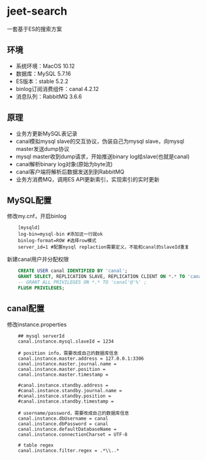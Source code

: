 # jeet-search
一套基于ES的搜索方案

## 环境
 - 系统环境：MacOS 10.12
 - 数据库：MySQL 5.7.16
 - ES版本：stable 5.2.2
 - binlog订阅消费组件：canal 4.2.12
 - 消息队列：RabbitMQ 3.6.6

## 原理
 - 业务方更新MySQL表记录
 - canal模拟mysql slave的交互协议，伪装自己为mysql slave，向mysql master发送dump协议
 - mysql master收到dump请求，开始推送binary log给slave(也就是canal)
 - canal解析binary log对象(原始为byte流)
 - canal客户端将解析后数据发送到到RabbitMQ
 - 业务方消费MQ，调用ES API更新索引，实现索引的实时更新

## MySQL配置
 修改my.cnf，开启binlog
```
    [mysqld]
    log-bin=mysql-bin #添加这一行就ok
    binlog-format=ROW #选择row模式
    server_id=1 #配置mysql replaction需要定义，不能和canal的slaveId重复
```
 新建canal用户并分配权限
```sql
    CREATE USER canal IDENTIFIED BY 'canal';  
    GRANT SELECT, REPLICATION SLAVE, REPLICATION CLIENT ON *.* TO 'canal'@'%';
    -- GRANT ALL PRIVILEGES ON *.* TO 'canal'@'%' ;
    FLUSH PRIVILEGES;
```

## canal配置
 修改instance.properties
```
    ## mysql serverId
    canal.instance.mysql.slaveId = 1234
    
    # position info，需要改成自己的数据库信息
    canal.instance.master.address = 127.0.0.1:3306 
    canal.instance.master.journal.name = 
    canal.instance.master.position = 
    canal.instance.master.timestamp = 
    
    #canal.instance.standby.address = 
    #canal.instance.standby.journal.name =
    #canal.instance.standby.position = 
    #canal.instance.standby.timestamp = 
    
    # username/password，需要改成自己的数据库信息
    canal.instance.dbUsername = canal  
    canal.instance.dbPassword = canal
    canal.instance.defaultDatabaseName =
    canal.instance.connectionCharset = UTF-8
    
    # table regex
    canal.instance.filter.regex = .*\\..*
```

